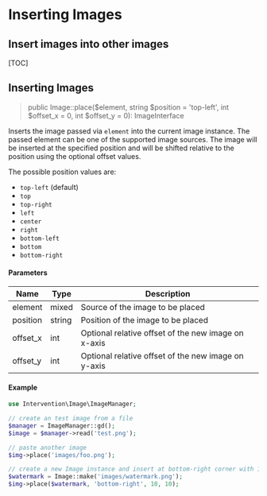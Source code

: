 # Inserting Images
## Insert images into other images

[TOC]

## Inserting Images

> public Image::place($element, string $position = 'top-left', int $offset_x = 0, int $offset_y = 0): ImageInterface

Inserts the image passed via `element` into the current image instance. The
passed element can be one of the supported image sources. The image will be
inserted at the specified position and will be shifted relative to the position
using the optional offset values.

The possible position values are:

- `top-left` (default)
- `top`
- `top-right`
- `left`
- `center`
- `right`
- `bottom-left`
- `bottom`
- `bottom-right`

#### Parameters

| Name | Type | Description |
| - | - | - |
| element | mixed | Source of the image to be placed |
| position | string | Position of the image to be placed |
| offset_x | int | Optional relative offset of the new image on x-axis |
| offset_y | int | Optional relative offset of the new image on y-axis |

#### Example

```php
use Intervention\Image\ImageManager;

// create an test image from a file
$manager = ImageManager::gd();
$image = $manager->read('test.png');

// paste another image
$img->place('images/foo.png');

// create a new Image instance and insert at bottom-right corner with 10px offset
$watermark = Image::make('images/watermark.png');
$img->place($watermark, 'bottom-right', 10, 10);
```
